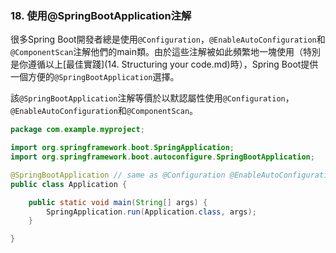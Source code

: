 ### 18. 使用@SpringBootApplication注解

很多Spring Boot開發者總是使用`@Configuration`，`@EnableAutoConfiguration`和`@ComponentScan`注解他們的main類。由於這些注解被如此頻繁地一塊使用（特別是你遵循以上[最佳實踐](14. Structuring your code.md)時），Spring Boot提供一個方便的`@SpringBootApplication`選擇。

該`@SpringBootApplication`注解等價於以默認屬性使用`@Configuration`，`@EnableAutoConfiguration`和`@ComponentScan`。
```java
package com.example.myproject;

import org.springframework.boot.SpringApplication;
import org.springframework.boot.autoconfigure.SpringBootApplication;

@SpringBootApplication // same as @Configuration @EnableAutoConfiguration @ComponentScan
public class Application {

    public static void main(String[] args) {
        SpringApplication.run(Application.class, args);
    }

}
```
